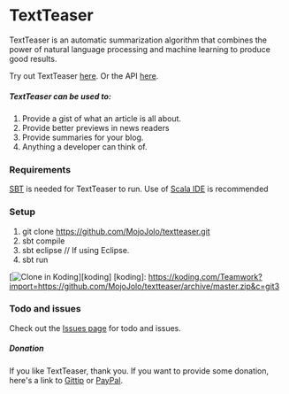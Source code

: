 TextTeaser
==========

TextTeaser is an automatic summarization algorithm that combines the power of natural language processing and machine learning to produce good results.

Try out TextTeaser [here](http://www.textteaser.com/). Or the API [here](https://www.mashape.com/mojojolo/textteaser).

##### TextTeaser can be used to:

1. Provide a gist of what an article is all about. 
2. Provide better previews in news readers 
3. Provide summaries for your blog. 
4. Anything a developer can think of.

### Requirements

[SBT](http://www.scala-sbt.org/) is needed for TextTeaser to run.
Use of [Scala IDE](http://scala-ide.org/) is recommended

### Setup

1. git clone https://github.com/MojoJolo/textteaser.git
2. sbt compile
3. sbt eclipse // If using Eclipse.
4. sbt run

[![Clone in Koding](http://learn.koding.com/btn/clone_d.png)][koding]
[koding]: https://koding.com/Teamwork?import=https://github.com/MojoJolo/textteaser/archive/master.zip&c=git3

### Todo and issues

Check out the [Issues page](https://github.com/MojoJolo/textteaser/issues) for todo and issues.

##### Donation

If you like TextTeaser, thank you. If you want to provide some donation, here's a link to [Gittip](https://www.gittip.com/MojoJolo/) or [PayPal](https://www.paypal.com/cgi-bin/webscr?cmd=_s-xclick&hosted_button_id=SXNUFQTQV5LY4).
